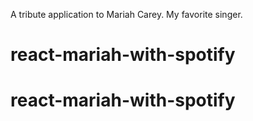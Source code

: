 A tribute application to Mariah Carey.    My favorite singer.
# react-mariah-with-spotify
# react-mariah-with-spotify

